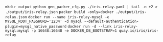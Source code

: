 ```mkdir output```
```python gen_packer_cfg.py ./iris-relay.yaml | tail -n +2 > ./output/iris-relay.json```
```packer build -only=docker ./output/iris-relay.json```
```docker run --name iris-relay-mysql -e MYSQL_ROOT_PASSWORD='1234' -d mysql --default-authentication-plugin=mysql_native_password```
```docker run -d --link iris-relay-mysql:mysql -p 16648:16648 -e DOCKER_DB_BOOTSTRAP=1 quay.io/iris/iris-relay```


